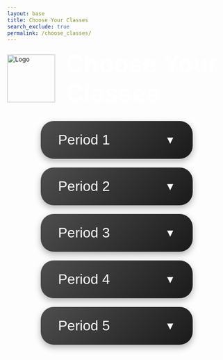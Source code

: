 ```yaml
---
layout: base
title: Choose Your Classes
search_exclude: true
permalink: /choose_classes/
---
```



<style>
  .header-container {
    display: flex;
    align-items: center; /* Ensures vertical alignment between logo and title */
    justify-content: center;
    margin-bottom: 30px;
  }

  .logo-container {
    margin-right: 25px; /* Adds space between the logo and text */
  }

  .logo-container img {
    height: 110px; /* Increased logo size */
    width: auto;
  }

  h1 {
    font-size: 3.5rem; /* Keeps heading size proportional to the logo */
    color: white;
    margin: 0;
    display: flex;
    align-items: center; /* Aligns text with the center of the logo */
  }

  .dropdown-container {
    text-align: center;
    color: white;
  }

  .dropdown {
    background: linear-gradient(135deg, #4e4e4e, #1a1a1a);
    color: white;
    font-size: 2rem; /* Larger font size */
    border: none;
    border-radius: 30px;
    padding: 25px 40px; /* Increased padding for larger button size */
    width: 350px; /* Increased width */
    text-align: left;
    cursor: pointer;
    margin: 20px auto;
    box-shadow: 0 6px 15px rgba(0, 0, 0, 0.3);
    transition: transform 0.2s ease, background 0.3s ease, margin 0.2s ease, box-shadow 0.3s ease;
    display: flex;
    justify-content: space-between;
    align-items: center;
  }

  .dropdown:hover {
    background: linear-gradient(135deg, #6a6a6a, #2d2d2d);
    transform: scale(1.1); /* Slightly larger hover effect */
    margin-bottom: 30px; /* Increased spacing on hover */
    box-shadow: 0 8px 20px rgba(0, 0, 0, 0.5);
  }

  .dropdown:focus {
    outline: none;
  }

  .dropdown::after {
    content: "▼";
    font-size: 1.5rem; /* Increased arrow size */
    margin-left: 10px;
  }
</style>

<!-- Header with Logo and Title -->
<div class="header-container">
  <div class="logo-container">
    <img src="{{site.baseurl}}/navigation/images/neptune.png" alt="Logo">
  </div>
  <h1>Choose Your Classes</h1>
</div>

<!-- Dropdown Menu -->
<div class="dropdown-container">
  <button class="dropdown">Period 1</button>
  <button class="dropdown">Period 2</button>
  <button class="dropdown">Period 3</button>
  <button class="dropdown">Period 4</button>
  <button class="dropdown">Period 5</button>
</div>
